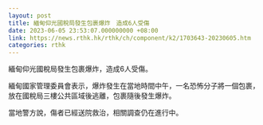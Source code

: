 ```yaml
---
layout: post
title: 緬甸仰光國稅局發生包裹爆炸　造成6人受傷
date: 2023-06-05 23:53:07.000000000 +08:00
link: https://news.rthk.hk/rthk/ch/component/k2/1703643-20230605.htm
categories: rthk
---
```


緬甸仰光國稅局發生包裹爆炸，造成6人受傷。

緬甸國家管理委員會表示，爆炸發生在當地時間中午，一名恐怖分子將一個包裹，放在國稅局三樓公共區域後逃離，包裹隨後發生爆炸。

當地警方說，傷者已經送院救治，相關調查仍在進行中。
